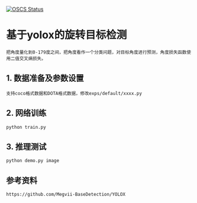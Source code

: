 [![OSCS Status](https://www.oscs1024.com/platform/badge/prfans/yolox-rotate.svg?size=small)](https://www.oscs1024.com/project/prfans/yolox-rotate?ref=badge_small)

# 基于yolox的旋转目标检测
    把角度量化到0-179度之间，把角度看作一个分类问题，对目标角度进行预测，角度损失函数使用二值交叉熵损失。

## 1. 数据准备及参数设置
    支持coco格式数据和DOTA格式数据，修改exps/default/xxxx.py

## 2. 网络训练
    python train.py 

## 3. 推理测试
    python demo.py image

## 参考资料
    https://github.com/Megvii-BaseDetection/YOLOX